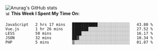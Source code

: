 
![Anurag's GitHub stats](https://github-readme-stats.vercel.app/api?username=supergczh&show_icons=true&theme=radical)
<br />
📊 **This Week I Spent My Time On:**

<!--START_SECTION:waka-->
```text
JavaScript   2 hrs 17 mins   ███████████░░░░░░░░░░░░░░   43.80 % 
Vue.js       1 hr 26 mins    ███████░░░░░░░░░░░░░░░░░░   27.52 % 
LESS         50 mins         ████░░░░░░░░░░░░░░░░░░░░░   16.17 % 
JSON         32 mins         ██▓░░░░░░░░░░░░░░░░░░░░░░   10.34 % 
PHP          5 mins          ▒░░░░░░░░░░░░░░░░░░░░░░░░   01.87 % 
```
<!--END_SECTION:waka-->
